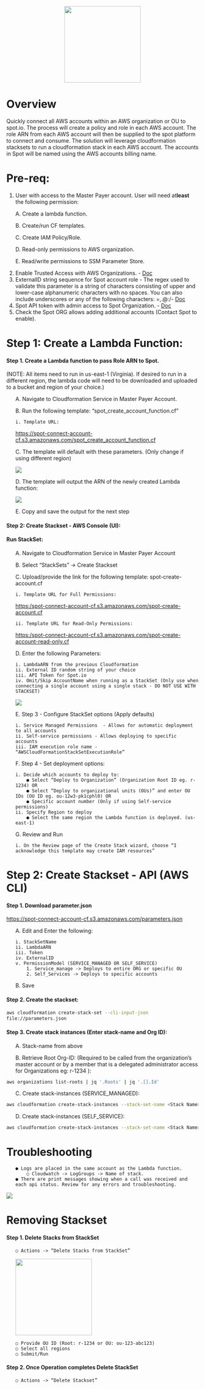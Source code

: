<p align="center"><img src="./images/logo.png" width="200" class="center"></p>

# Overview

Quickly connect all AWS accounts within an AWS organization or OU to spot.io. The process will create
a policy and role in each AWS account. The role ARN from each AWS account will then be supplied to
the spot platform to connect and consume. The solution will leverage cloudformation stacksets to run a
cloudformation stack in each AWS account. The accounts in Spot will be named using the AWS accounts billing name.

# Pre-req:

1. User with access to the Master Payer account. User will need at ​**least** the following permission:<br>

<ol>   A. Create a lambda function.</ol>
<ol>   B. Create/run CF templates.</ol>
<ol>   C. Create IAM Policy/Role.</ol>
<ol>   D. Read-only permissions to AWS organization.</ol>
<ol>   E. Read/write permissions to SSM Parameter Store.</ol>

2. Enable Trusted Access with AWS Organizations. - ​[Doc](https://docs.aws.amazon.com/AWSCloudFormation/latest/UserGuide/stacksets-orgs-enable-trusted-access.html)<br>
3. ExternalID string sequence for Spot account role - The regex used to validate this parameter is a string of characters consisting of upper and lower-case alphanumeric characters with no spaces. You can also include underscores or any of the following characters: =,.@:/- ​[Doc](https://aws.amazon.com/blogs/security/how-to-use-external-id-when-granting-access-to-your-aws-resources/)<br>
4. Spot API token with admin access to Spot Organization. - ​[Doc](https://help.spot.io/spotinst-api/administration/create-an-api-token)<br>
5. Check the Spot ORG allows adding additional accounts (Contact Spot to enable).<br>

# Step 1: Create a Lambda Function:

#### Step 1. Create a Lambda function to pass Role ARN to Spot.
(NOTE: All items need to run in us-east-1 (Virginia). If desired to run in a different region, the lambda code will need to be downloaded and uploaded to a bucket and region of your choice.)


<ol>   A. Navigate to Cloudformation Service in Master Payer Account.</ol>
<ol>   B. Run the following template: “spot_create_account_function.cf"</ol>
<ol> 

    i. Template URL:
<div>
<a href="https://spot-connect-account-cf.s3.amazonaws.com/spot_create_account_function.cf">https://spot-connect-account-cf.s3.amazonaws.com/spot_create_account_function.cf</a>
<div>
</ol>
<ol>   C. The template will default with these parameters. (Only change if using different region)</ol>
<ol><div><img src="./images/1-c.png"></div></ol>
<ol>   D. The template will output the ARN of the newly created Lambda function:</ol>
<ol><div><img src="./images/1-d.png"></div></ol>
<ol>   E. Copy and save the output for the next step</ol>

#### Step 2: Create Stackset - AWS Console (UI):
#### Run StackSet:

<ol>   A. Navigate to Cloudformation Service in Master Payer Account</ol>
<ol>   B. Select “StackSets” -> Create Stackset</ol>
<ol>   C. Upload/provide the link for the following template: ​spot-create-account.cf</ol>

<ol> 

    i. Template URL for Full Permissions:
<div>
    <a href="https:/spot-connect-account-cf.s3.amazonaws.com/spot-create-account.cf">https:/spot-connect-account-cf.s3.amazonaws.com/spot-create-account.cf</a>
<div>
</ol>
<ol>

    ii. Template URL for Read-Only Permissions:
<div>
    <a href="https://spot-connect-account-cf.s3.amazonaws.com/spot-create-account-read-only.cf">https:/spot-connect-account-cf.s3.amazonaws.com/spot-create-account-read-only.cf</a>
</div>
</ol>
<ol>   D. Enter the following Parameters:</ol>
<ol>

    i. LambdaARN from the previous Cloudformation
    ii. External ID random string of your choice
    iii. API Token for Spot.io
    iv. Omit/Skip AccountName when running as a StackSet (Only use when connecting a single account using a single stack - DO NOT USE WITH STACKSET)
<div><img src="./images/2-d.png"></div>
</ol>
<ol>   E. Step 3 - Configure StackSet options (Apply defaults)</ol>
<ol>

    i. Service Managed Permissions ​ - Allows for automatic deployment to all accounts
    ii. Self-service permissions - Allows deploying to specific accounts
    iii. IAM execution role name - “AWSCloudFormationStackSetExecutionRole”
</ol>
<ol>   F. Step 4 - Set deployment options:</ol>   
<ol>

    i. Decide which accounts to deploy to:
        ● Select “Deploy to Organization” (Organization Root ID eg. r-1234) OR
        ● Select “Deploy to organizational units (OUs)” and enter OU IDs (OU ID eg. ou-12w3-pk1cphl0) OR
        ● Specific account number (Only if using Self-service permissions)
    ii. Specify Region to deploy
        ● Select the same region the Lambda function is deployed. (us-east-1)
</ol>
<ol>   G. Review and Run</ol>
<ol>

    i. On the Review page of the Create Stack wizard, choose ​“I acknowledge this template may create IAM resources”​
</ol>


# Step 2: Create Stackset - API (AWS CLI)

#### Step 1. Download parameter.json
​<a href="https://spot-connect-account-cf.s3.amazonaws.com/parameters.json">https://spot-connect-account-cf.s3.amazonaws.com/parameters.json</a>

<ol>   A. Edit and Enter the following:</ol>
<ol>

    i. StackSetName
    ii. LambdaARN
    iii. Token
    iv. ExternalID
    v. PermissionModel (SERVICE_MANAGED OR SELF_SERVICE)
        1. Service_manage -> Deploys to entire ORG or specific OU
        2. Self_Services -> Deploys to specific accounts
</ol>
<ol>   B. Save</ol>

#### Step 2. Create the stackset:

```bash
aws cloudformation create-stack-set --cli-input-json
file://parameters.json
```
            
#### Step 3. Create stack instances (Enter stack-name and Org ID):
<ol>   A. Stack-name from above</ol>
<ol>   B. Retrieve Root Org-ID: (Required to be called from the organization’s master account or by a member that is a delegated administrator access for Organizations eg: r-1234 ):</ol>

```bash
aws organizations list-roots | jq '.Roots' | jq '.[].Id'
```
<ol>   C. Create stack-instances (SERVICE_MANAGED):</ol>

```bash
aws cloudformation create-stack-instances --stack-set-name <Stack Name> --deployment-targets OrganizationalUnitIds=<r-1234> --regions us-east-1
```
<ol>   D. Create stack-instances (SELF_SERVICE):</ol>

```bash
aws cloudformation create-stack-instances --stack-set-name <Stack Name> --deployment-targets Accounts=<123456789,555123455> --regions us-east-1
```

# Troubleshooting
<ol>

    ● Logs are placed in the same account as the Lambda function.
        ○ Cloudwatch -> LogGroups -> Name of stack.
    ● There are print messages showing when a call was received and each api status. Review for any errors and troubleshooting.
</ol>

<img src="./images/troubleshooting.png">

# Removing Stackset

#### Step 1. Delete Stacks from StackSet
<ol>

    ○ Actions -> ​“Delete Stacks from StackSet”
<div><img src="./images/removing.png" width="200"></div>

<!-- <img src="./images/removing.png" width="200"> -->

    ○ Provide OU ID (Root: r-1234 or OU: ou-123-abc123)
    ○ Select all regions
    ○ Submit/Run
</ol>

#### Step 2. Once Operation completes Delete StackSet
<ol>

    ○ Actions -> ​“Delete Stackset”
</ol>